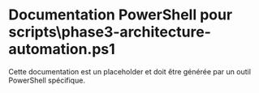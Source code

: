 # Documentation PowerShell pour scripts\phase3-architecture-automation.ps1

Cette documentation est un placeholder et doit être générée par un outil PowerShell spécifique.
